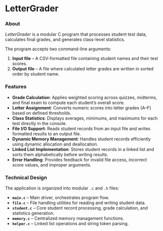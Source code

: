 # LetterGrader

### About

*LetterGrader* is a modular C program that processes student test data, calculates final grades, and generates class-level statistics.  

The program accepts two command-line arguments:  
1. **Input file** – A CSV-formatted file containing student names and their test scores.  
2. **Output file** – A file where calculated letter grades are written in sorted order by student name.  

### Features
- **Grade Calculation**: Applies weighted scoring across quizzes, midterms, and final exam to compute each student’s overall score.  
- **Letter Assignment**: Converts numeric scores into letter grades (A–F) based on defined thresholds.  
- **Class Statistics**: Displays averages, minimums, and maximums for each test directly in the console.  
- **File I/O Support**: Reads student records from an input file and writes formatted results to an output file.  
- **Dynamic Memory Management**: Handles student records efficiently using dynamic allocation and deallocation.  
- **Linked List Implementation**: Stores student records in a linked list and sorts them alphabetically before writing results.  
- **Error Handling**: Provides feedback for invalid file access, incorrect score values, and improper arguments.  

### Technical Design
The application is organized into modular `.c` and `.h` files:  
- **`main.c`** – Main driver, orchestrates program flow.  
- **`file.c`** – File handling utilities for reading and writing student data.  
- **`student.c`** – Core student record processing, grade calculation, and statistics generation.  
- **`memory.c`** – Centralized memory management functions.  
- **`helper.c`** – Linked list operations and string token parsing.  
